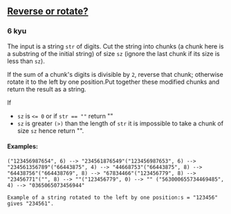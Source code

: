 <h2><a href=https://www.codewars.com/kata/56b5afb4ed1f6d5fb0000991/train/python target="_blank">Reverse or rotate?</a></h2><h3>6 kyu</h3><p>The input is a string <code>str</code> of digits. Cut the string into chunks (a chunk here is a substring of the initial string) of size <code>sz</code> (ignore the last chunk if its size is less than <code>sz</code>).</p><p>If the sum of a chunk's digits is divisible by <code>2</code>, reverse that chunk; otherwise rotate it to the left by one position.Put together these modified chunks and return the result as a string.</p><p>If </p><ul><li><code>sz</code> is <code>&lt;= 0</code> or if <code>str == ""</code> return ""</li><li><code>sz</code> is greater <code>(&gt;)</code> than the length of <code>str</code> it is impossible to take a chunk of size <code>sz</code> hence return "".</li></ul><h4 id="examples">Examples:</h4><pre><code>("123456987654", 6) --&gt; "234561876549"("123456987653", 6) --&gt; "234561356789"("66443875", 4) --&gt; "44668753"("66443875", 8) --&gt; "64438756"("664438769", 8) --&gt; "67834466"("123456779", 8) --&gt; "23456771"("", 8) --&gt; ""("123456779", 0) --&gt; "" ("563000655734469485", 4) --&gt; "0365065073456944"</code></pre><pre><code>Example of a string rotated to the left by one position:s = "123456" gives "234561".</code></pre>